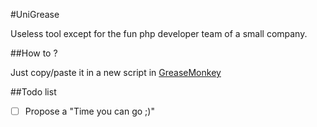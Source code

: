#UniGrease

Useless tool except for the fun php developer team of a small company.

##How to ?

Just copy/paste it in a new script in [GreaseMonkey](https://addons.mozilla.org/fr/firefox/addon/greasemonkey/)

##Todo list

- [ ] Propose a "Time you can go ;)"
